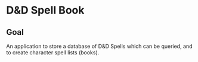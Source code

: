 # D&D Spell Book

## Goal

An application to store a database of D&D Spells which can be queried, and to create character spell lists (books).